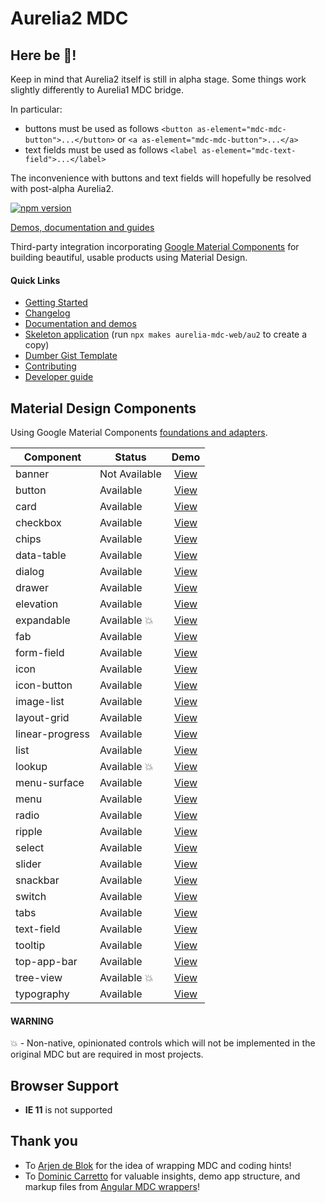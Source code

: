 # Aurelia2 MDC

## Here be :dragon_face:!

Keep in mind that Aurelia2 itself is still in alpha stage.
Some things work slightly differently to Aurelia1 MDC bridge.

In particular:
* buttons must be used as follows `<button as-element="mdc-mdc-button">...</button>` or `<a as-element="mdc-mdc-button">...</a>`
* text fields must be used as follows `<label as-element="mdc-text-field">...</label>`

The inconvenience with buttons and text fields will hopefully be resolved with post-alpha Aurelia2.

[![npm version](https://badge.fury.io/js/%40aurelia-mdc-web%2Fbase.svg)](https://badge.fury.io/js/%40aurelia-mdc-web%2Fbase)

[Demos, documentation and guides](https://aurelia-mdc-web-au2.balaganskiy.pro/)

Third-party integration incorporating [Google Material Components](https://github.com/material-components/material-components-web) for building beautiful, usable products using Material Design.

#### Quick Links
*  [Getting Started](https://aurelia-mdc-web-au2.balaganskiy.pro/#/getting-started)
*  [Changelog](https://github.com/aurelia-ui-toolkits/aurelia-mdc-web/blob/v2/docs/CHANGELOG.md)
*  [Documentation and demos](https://aurelia-mdc-web-au2.balaganskiy.pro/)
*  [Skeleton application](https://github.com/aurelia-mdc-web/au2/) (run `npx makes aurelia-mdc-web/au2` to create a copy)
*  [Dumber Gist Template](https://gist.dumber.app/?gist=ca0cfc47e375e4b37363eeb407eb2859)
*  [Contributing](https://github.com/aurelia-ui-toolkits/aurelia-mdc-web/blob/master/CONTRIBUTING.md)
*  [Developer guide](https://github.com/aurelia-ui-toolkits/aurelia-mdc-web/blob/master/docs/developer.md)

## Material Design Components
Using Google Material Components [foundations and adapters](https://github.com/material-components/material-components-web/blob/master/docs/integrating-into-frameworks.md#the-advanced-approach-using-foundations-and-adapters).

| Component  | Status  | Demo |
| ---------- | ------- | :------: |
| banner | Not Available | [View](https://aurelia-mdc-web-au2.balaganskiy.pro/#/banner) |
| button | Available | [View](https://aurelia-mdc-web-au2.balaganskiy.pro/#/button) |
| card | Available | [View](https://aurelia-mdc-web-au2.balaganskiy.pro/#/card) |
| checkbox | Available | [View](https://aurelia-mdc-web-au2.balaganskiy.pro/#/checkbox) |
| chips | Available | [View](https://aurelia-mdc-web-au2.balaganskiy.pro/#/chips) |
| data-table | Available | [View](https://aurelia-mdc-web-au2.balaganskiy.pro/#/data-table) |
| dialog | Available | [View](https://aurelia-mdc-web-au2.balaganskiy.pro/#/dialog) |
| drawer | Available | [View](https://aurelia-mdc-web-au2.balaganskiy.pro/#/drawer) |
| elevation | Available | [View](https://aurelia-mdc-web-au2.balaganskiy.pro/#/elevation) |
| expandable | Available :boom: | [View](https://aurelia-mdc-web-au2.balaganskiy.pro/#/expandable) |
| fab | Available | [View](https://aurelia-mdc-web-au2.balaganskiy.pro/#/fab) |
| form-field | Available | [View](https://aurelia-mdc-web-au2.balaganskiy.pro/#/form-field) |
| icon | Available | [View](https://aurelia-mdc-web-au2.balaganskiy.pro/#/icon) |
| icon-button | Available | [View](https://aurelia-mdc-web-au2.balaganskiy.pro/#/icon-button) |
| image-list | Available | [View](https://aurelia-mdc-web-au2.balaganskiy.pro/#/image-list) |
| layout-grid | Available | [View](https://aurelia-mdc-web-au2.balaganskiy.pro/#/layout-grid) |
| linear-progress | Available | [View](https://aurelia-mdc-web-au2.balaganskiy.pro/#/linear-progress) |
| list | Available | [View](https://aurelia-mdc-web-au2.balaganskiy.pro/#/list) |
| lookup | Available :boom: | [View](https://aurelia-mdc-web-au2.balaganskiy.pro/#/lookup) |
| menu-surface | Available | [View](https://aurelia-mdc-web-au2.balaganskiy.pro/#/menu-surface) |
| menu | Available | [View](https://aurelia-mdc-web-au2.balaganskiy.pro/#/menu) |
| radio | Available | [View](https://aurelia-mdc-web-au2.balaganskiy.pro/#/radio) |
| ripple | Available | [View](https://aurelia-mdc-web-au2.balaganskiy.pro/#/ripple) |
| select | Available | [View](https://aurelia-mdc-web-au2.balaganskiy.pro/#/select) |
| slider | Available | [View](https://aurelia-mdc-web-au2.balaganskiy.pro/#/slider) |
| snackbar | Available | [View](https://aurelia-mdc-web-au2.balaganskiy.pro/#/snackbar) |
| switch | Available | [View](https://aurelia-mdc-web-au2.balaganskiy.pro/#/switch) |
| tabs | Available | [View](https://aurelia-mdc-web-au2.balaganskiy.pro/#/tabs) |
| text-field | Available | [View](https://aurelia-mdc-web-au2.balaganskiy.pro/#/text-field) |
| tooltip | Available | [View](https://aurelia-mdc-web-au2.balaganskiy.pro/#/tooltip) |
| top-app-bar | Available | [View](https://aurelia-mdc-web-au2.balaganskiy.pro/#/top-app-bar) |
| tree-view | Available :boom: | [View](https://aurelia-mdc-web-au2.balaganskiy.pro/#/tree-view) |
| typography | Available | [View](https://aurelia-mdc-web-au2.balaganskiy.pro/#/typography) |

#### WARNING
:boom: - Non-native, opinionated controls which will not be implemented in the original MDC but are required in most projects.

## Browser Support

- **IE 11** is not supported

## Thank you
* To [Arjen de Blok](https://github.com/arjendeblok) for the idea of wrapping MDC and coding hints!
* To [Dominic Carretto](https://github.com/trimox) for valuable insights, demo app structure, and markup files from [Angular MDC wrappers](https://github.com/trimox/angular-mdc-web)!
